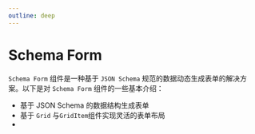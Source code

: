 ```yaml
---
outline: deep
---
```


# Schema Form

`Schema Form` 组件是一种基于 `JSON Schema` 规范的数据动态生成表单的解决方案。以下是对 `Schema Form` 组件的一些基本介绍：

* 基于 JSON Schema 的数据结构生成表单
* 基于 `Grid` 与`GridItem`组件实现灵活的表单布局
* 